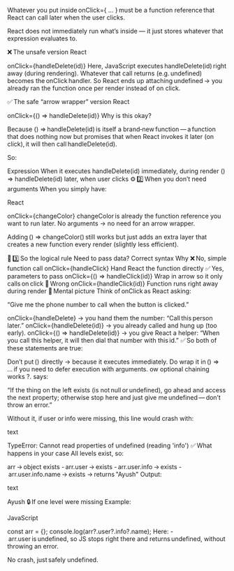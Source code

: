 Whatever you put inside onClick={ ... } must be a function reference that React can call later when the user clicks.

React does not immediately run what’s inside — it just stores whatever that expression evaluates to.

❌ The unsafe version
React

onClick={handleDelete(id)}
Here, JavaScript executes handleDelete(id) right away (during rendering).
Whatever that call returns (e.g. undefined) becomes the onClick handler.
So React ends up attaching undefined → you already ran the function once per render instead of on click.

✅ The safe “arrow wrapper” version
React

onClick={() => handleDelete(id)}
Why is this okay?

Because () => handleDelete(id) is itself a brand‑new function — a function that does nothing now but promises that when React invokes it later (on click), it will then call handleDelete(id).

So:

Expression When it executes
handleDelete(id) immediately, during render
() => handleDelete(id) later, when user clicks
⚙️ 2️⃣ When you don’t need arguments
When you simply have:

React

onClick={changeColor}
changeColor is already the function reference you want to run later.
No arguments → no need for an arrow wrapper.

Adding () => changeColor() still works but just adds an extra layer that creates a new function every render (slightly less efficient).

🧩 3️⃣ So the logical rule
Need to pass data? Correct syntax Why
❌ No, simple function call onClick={handleClick} Hand React the function directly
✅ Yes, parameters to pass onClick={() => handleClick(id)} Wrap in arrow so it only calls on click
🚫 Wrong onClick={handleClick(id)} Function runs right away during render
💬 Mental picture
Think of onClick as React asking:

“Give me the phone number to call when the button is clicked.”

onClick={handleDelete} → you hand them the number: “Call this person later.”
onClick={handleDelete(id)} → you already called and hung up (too early).
onClick={() => handleDelete(id)} → you give React a helper:
“When you call this helper, it will then dial that number with this id.”
✅ So both of these statements are true:

Don’t put ()  directly → because it executes immediately.
Do wrap it in () => … if you need to defer execution with arguments.
ow optional chaining works
?. says:

“If the thing on the left exists (is not null or undefined), go ahead and access the next property;
otherwise stop here and just give me undefined — don’t throw an error.”

Without it, if user or info were missing, this line would crash with:

text

TypeError: Cannot read properties of undefined (reading 'info')
✅ What happens in your case
All levels exist, so:

arr → object exists
- arr.user → exists
- arr.user.info → exists
- arr.user.info.name → exists → returns "Ayush"
Output:

text

Ayush
🔒 If one level were missing
Example:

JavaScript

const arr = {};
console.log(arr?.user?.info?.name);
Here:
- arr.user is undefined,
so JS stops right there and returns undefined, without throwing an error.

No crash, just safely undefined.

